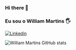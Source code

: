 ### Hi there 👋

### Eu sou o William Martins 🖐️
[![Linkedin](https://img.shields.io/badge/LinkedIn-0077B5?style=for-the-badge&logo=linkedin&logoColor=white)](https://www.linkedin.com/in/william-gomes-martins-93127426a/)


![William Martins GitHub stats](https://github-readme-stats.vercel.app/api?username=martinswilliam&show_icons=true&theme=radical)
